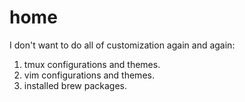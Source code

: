 home
====

I don't want to do all of customization again and again:

1. tmux configurations and themes.
1. vim configurations and themes.
1. installed brew packages.

